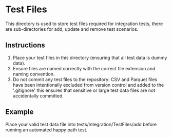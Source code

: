 # Test Files

This directory is used to store test files required for integration tests, there are sub-directories for add, update and remove test scenarios.

## Instructions

1. Place your test files in this directory (ensuring that all test data is dummy data).
2. Ensure files are named correctly with the correct file extension and naming convention.
3. Do not commit any test files to the repository: CSV and Parquet files have been intentionally excluded from version control and added to the '.gitignore' this ensures that sensitive or large test data files are not accidentally committed. 

## Example

Place your valid test data file into tests/Integration/TestFiles/add before running an automated happy path test.